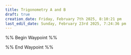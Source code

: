 ```yaml
---
title: Trigonometry A and B
draft: true
creation_date: Friday, February 7th 2025, 8:10:21 pm
last_edit_date: Sunday, February 23rd 2025, 7:24:36 pm
---
```


%% Begin Waypoint %%

%% End Waypoint %%
